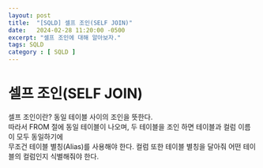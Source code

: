 ```yaml
---
layout: post
title:  "[SQLD] 셀프 조인(SELF JOIN)"
date:   2024-02-28 11:20:00 -0500
excerpt: "셀프 조인에 대해 알아보자."
tags: SQLD
category : [ SQLD ]
---
```


# 셀프 조인(SELF JOIN)

셀프 조인이란? 동일 테이블 사이의 조인을 뜻한다.  
따라서 FROM 절에 동일 테이블이 나오며, 두 테이블을 조인 하면 테이블과 컬럼 이름이 모두 동일하기에  
무조건 테이블 별칭(Alias)를 사용해야 한다. 컬럼 또한 테이블 별칭을 달아줘 어떤 테이블의 컬럼인지 식별해줘야 한다.  

```

```